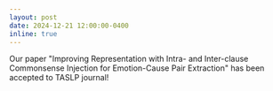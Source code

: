 ```yaml
---
layout: post
date: 2024-12-21 12:00:00-0400
inline: true
---
```


Our paper "Improving Representation with Intra- and Inter-clause Commonsense Injection for Emotion-Cause Pair Extraction" has been accepted to TASLP journal!